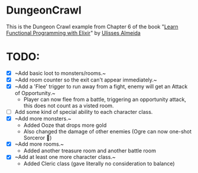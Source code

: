 # DungeonCrawl

This is the Dungeon Crawl example from Chapter 6 of the book "[Learn Functional Programming with Elixir](https://pragprog.com/titles/cdc-elixir/learn-functional-programming-with-elixir/)" by [Ulisses Almeida](https://ulisses.dev/)

# TODO:
- [x] ~Add basic loot to monsters/rooms.~
- [x] ~Add room counter so the exit can't appear immediately.~
- [x] ~Add a 'Flee' trigger to run away from a fight, enemy will get an Attack of Opportunity.~
  - Player can now flee from a battle, triggering an opportunity attack, this does not count as a visted room.
- [ ] Add some kind of special ability to each character class.
- [x] ~Add more monsters.~
  - Added Ooze that drops more gold
  - Also changed the damage of other enemies (Ogre can now one-shot Sorceror 👹)
- [x] ~Add more rooms.~
  - Added another treasure room and another battle room
- [x] ~Add at least one more character class.~
  - Added Cleric class (gave literally no consideration to balance)
